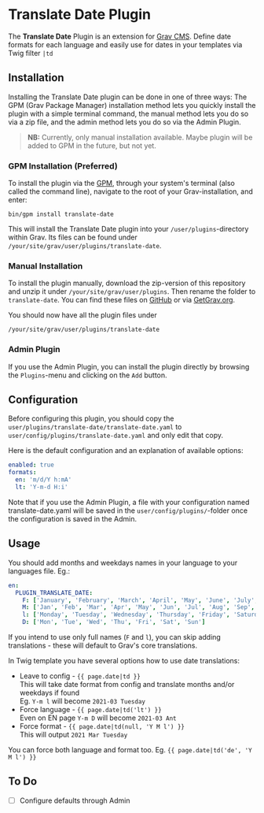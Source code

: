 # Translate Date Plugin

The **Translate Date** Plugin is an extension for [Grav CMS](http://github.com/getgrav/grav). Define date formats for
each language and easily use for dates in your templates via Twig filter `|td`

## Installation

Installing the Translate Date plugin can be done in one of three ways: The GPM (Grav Package Manager) installation
method lets you quickly install the plugin with a simple terminal command, the manual method lets you do so via a zip
file, and the admin method lets you do so via the Admin Plugin.

> **NB:** Currently, only manual installation available. Maybe plugin will be added to GPM in the future, but not yet.

### GPM Installation (Preferred)

To install the plugin via the [GPM](http://learn.getgrav.org/advanced/grav-gpm), through your system's terminal (also
called the command line), navigate to the root of your Grav-installation, and enter:

    bin/gpm install translate-date

This will install the Translate Date plugin into your `/user/plugins`-directory within Grav. Its files can be found
under `/your/site/grav/user/plugins/translate-date`.

### Manual Installation

To install the plugin manually, download the zip-version of this repository and unzip it
under `/your/site/grav/user/plugins`. Then rename the folder to `translate-date`. You can find these files
on [GitHub](https://github.com/karmalakas/grav-plugin-translate-date) or
via [GetGrav.org](http://getgrav.org/downloads/plugins#extras).

You should now have all the plugin files under

    /your/site/grav/user/plugins/translate-date

### Admin Plugin

If you use the Admin Plugin, you can install the plugin directly by browsing the `Plugins`-menu and clicking on
the `Add` button.

## Configuration

Before configuring this plugin, you should copy the `user/plugins/translate-date/translate-date.yaml`
to `user/config/plugins/translate-date.yaml` and only edit that copy.

Here is the default configuration and an explanation of available options:

```yaml
enabled: true
formats:
  en: 'm/d/Y h:mA'
  lt: 'Y-m-d H:i'
```

Note that if you use the Admin Plugin, a file with your configuration named translate-date.yaml will be saved in
the `user/config/plugins/`-folder once the configuration is saved in the Admin.

## Usage

You should add months and weekdays names in your language to your languages file. Eg.:

```yml
en:
  PLUGIN_TRANSLATE_DATE:
    F: ['January', 'February', 'March', 'April', 'May', 'June', 'July', 'August', 'September', 'October', 'November', 'December']
    M: ['Jan', 'Feb', 'Mar', 'Apr', 'May', 'Jun', 'Jul', 'Aug', 'Sep', 'Oct', 'Nov', 'Dec']
    l: ['Monday', 'Tuesday', 'Wednesday', 'Thursday', 'Friday', 'Saturday', 'Sunday']
    D: ['Mon', 'Tue', 'Wed', 'Thu', 'Fri', 'Sat', 'Sun']
```

If you intend to use only full names (`F` and `l`), you can skip adding translations - these will default to Grav's core
translations.

In Twig template you have several options how to use date translations:
- Leave to config - `{{ page.date|td }}`  
  This will take date format from config and translate months and/or weekdays if found  
  Eg. `Y-m l` will become `2021-03 Tuesday`
- Force language - `{{ page.date|td('lt') }}`  
  Even on EN page `Y-m D` will become `2021-03 Ant`
- Force format - `{{ page.date|td(null, 'Y M l') }}`  
  This will output `2021 Mar Tuesday`
  
You can force both language and format too. Eg. `{{ page.date|td('de', 'Y M l') }}`

## To Do

- [ ] Configure defaults through Admin

